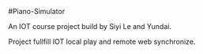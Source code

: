 #Piano-Simulator

An IOT course project build by Siyi Le and Yundai.

Project fullfill IOT local play and remote web synchronize.
